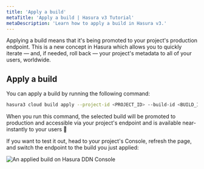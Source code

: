 ```yaml
---
title: 'Apply a build'
metaTitle: 'Apply a build | Hasura v3 Tutorial'
metaDescription: 'Learn how to apply a build in Hasura v3.'
---
```


Applying a build means that it's being promoted to your project's production endpoint. This is a new concept in Hasura
which allows you to quickly iterate — and, if needed, roll back — your project's metadata to all of your users,
worldwide.

## Apply a build

You can apply a build by running the following command:

```bash
hasura3 cloud build apply --project-id <PROJECT_ID> --build-id <BUILD_ID>
```

When you run this command, the selected build will be promoted to production and accessible via your project's endpoint
and is available near-instantly to your users 🚀

If you want to test it out, head to your project's Console, refresh the page, and switch the endpoint to the build you
just applied:

![An applied build on Hasura DDN Console](https://graphql-engine-cdn.hasura.io/learn-hasura/assets/backend-stack/v3/console-applied.png)
